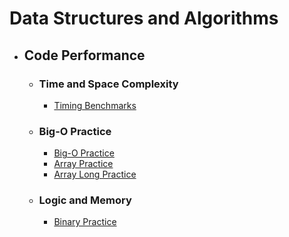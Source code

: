 # Data Structures and Algorithms

- ## Code Performance

  - ### Time and Space Complexity

    - [Timing Benchmarks](timing-benchmarks/)

  - ### Big-O Practice

    - [Big-O Practice](big-o-practice/)
    - [Array Practice](array-practice/)
    - [Array Long Practice](array-long-practice/)

  - ### Logic and Memory

    - [Binary Practice](binary-practice/)
